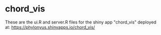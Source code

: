 chord_vis
=========

These are the ui.R and server.R files for the shiny app "chord_vis" deployed at: https://phylonyus.shinyapps.io/chord_vis/
